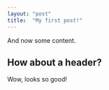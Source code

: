 ```yaml
---
layout: "post"
title:  "My first post!"
---
```


And now some content.

## How about a header?

Wow, looks so good!
